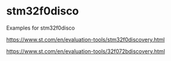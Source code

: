 # stm32f0disco
Examples for stm32f0disco

https://www.st.com/en/evaluation-tools/stm32f0discovery.html

https://www.st.com/en/evaluation-tools/32f072bdiscovery.html
